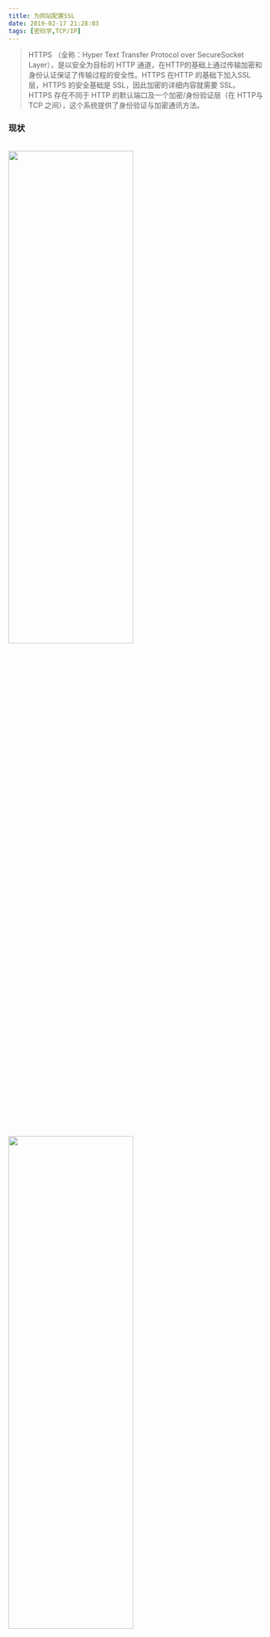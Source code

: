 ```yaml
---
title: 为网站配置SSL
date: 2019-02-17 21:28:03
tags: [密码学,TCP/IP]
---
```



> HTTPS （全称：Hyper Text Transfer Protocol over SecureSocket Layer），是以安全为目标的 HTTP 通道，在HTTP的基础上通过传输加密和身份认证保证了传输过程的安全性。HTTPS 在HTTP 的基础下加入SSL 层，HTTPS 的安全基础是 SSL，因此加密的详细内容就需要 SSL。 HTTPS 存在不同于 HTTP 的默认端口及一个加密/身份验证层（在 HTTP与 TCP 之间），这个系统提供了身份验证与加密通讯方法。

### 现状

<br>


<img src="为网站配置SSL/1.png" width = 70% height = 50% />
<img src="为网站配置SSL/2.png" width = 70% height = 50% />
<img src="为网站配置SSL/3.png" width = 70% height = 50% />
<img src="为网站配置SSL/4.png" width = 70% height = 50% />

<br>

---

### 证书申请

<br>

除了向公有云申请证书, 也可使用 *自签名*或*openssl*生成的证书,但方便起见还是使用云厂商提供的证书.

<img src="为网站配置SSL/0.png" width = 90% height = 50% />

<img src="为网站配置SSL/-1.png" width = 90% height = 50% />


一般免费版,只有一年有效期.到期需要重新申请&更换

<img src="为网站配置SSL/-2.png" width = 90% height = 50% />


<img src="为网站配置SSL/-3.png" width = 90% height = 50% />

<br>

---

<br>

### Nginx配置


<br>


将证书文件上传至`/usr/local/openresty/nginx/conf/cert`目录下.

<br>

博客项目当前的conf配置如下:

```java
server {
    listen      80;
    server_name dashen.tech www.dashen.tech;
    access_log  /var/log/blog.access.log main;
    error_log  /var/log/blog.error.log;

  location / {
        root        /home/ubuntu/cuishuang.github.io;
        index       index.html;
        expires     1d;
        add_header  Cache-Control public;
        access_log  off;
    }
}
```

<br>
新增启用https的配置:

```java
server {
      listen        443 ssl;                                                 
      server_name    dashen.tech www.dashen.tech;  #域名                         
      ssl_certificate      /usr/local/openresty/nginx/conf/cert/shuang_blog.pem;  #证书路径     
      ssl_certificate_key  /usr/local/openresty/nginx/conf/cert/shuang_blog.key;  #key路径             
      ssl_session_cache    shared:SSL:1m;   #s储存SSL会话的缓存类型和大小                       
      ssl_session_timeout  5m; #会话过期时间 

      access_log  /var/log/blog.access.log main;
      error_log  /var/log/blog.error.log;

location / {
        root        /home/ubuntu/cuishuang.github.io;
        index       index.html;
        expires     1d;
        add_header  Cache-Control public;
        access_log  off;
    }                                                     
  }
```

<br>

删掉之前的conf. 重启nginx,访问[https://www.dashen.tech](https://www.dashen.tech),已能正常访问.


<br>


再访问之前的网址[http://www.dashen.tech](http://www.dashen.tech),则


<img src="为网站配置SSL/6.png" width = 90% height = 50% />

<br>


**配置将http访问自动跳转到https**

<br>

再增加一段配置:

```java
server {
    listen      80;
    server_name dashen.tech www.dashen.tech;
    access_log  /var/log/blog.access.log main;
    error_log  /var/log/blog.error.log;

    return      301 https://$server_name$request_uri; #这是nginx最新支持的写法

  location / {
        root        /home/ubuntu/cuishuang.github.io;
        index       index.html;
        expires     1d;
        add_header  Cache-Control public;
        access_log  off;
    }
}
```

参考: [Nginx强制跳转Https](https://www.jianshu.com/p/116fc2d08165)


再次重启nginx,这时请求[http://www.dashen.tech](http://www.dashen.tech)就可以跳转到[https://www.dashen.tech](https://www.dashen.tech)



---


但因为网站下有部分资源使用了http,所以浏览器依然没有变为安全锁,

可参考[Hexo启用https加密连接](https://note.youdao.com/web/#/file/recent/note/WEBe69d252eb353dd5ee0210d053ec0cc3a/),


也可右键查看哪些请求使用了http,将其修改为https即可~


<img src="为网站配置SSL/7.png" width = 90% height = 50% />
